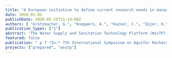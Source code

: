 ```yaml
---
title: "A European initiative to define current research needs in managed aquifer recharge"
date: 2010-01-01
publishDate: 2020-05-25T15:14:06Z
authors: [ "Grützmacher, G.", "Kneppers, A.", "Kazner, C.", "Zojer, H." ]
publication_types: ["1"]
abstract: "The Water Supply and Sanitation Technology Platform (WssTP) was initiated by the European commission in 2004 and developed by the European Water Industry, open to all stakeholders. The objective is to stimulate a collaborative, innovative, visionary and integrated research and technology development strategy for the European water sector. Within different pilot programmes of the WssTP Managed Aquifer Recharge (MAR) was identified as a topic of interest and area relevant for further research. For this reason a Task Force on MAR was initiated in 2009 with 36 representatives from European research institutes, industry partners and with participation of international experts. During a workshop conducted in Graz in June 2009 these experts developed the basis for a report that has now been submitted to the European Commission for consideration in future research calls. In this report MAR was identified as a possible countermeasure against degradation of groundwater resources in Europe, that has a history of more than 150 years of practical implementation in Europe. Although not generating “new” water resources, it enables the use of alternative resources that would not be used otherwise (e.g. storm-water, seasonal high water flow, recycled water) for drinking water and irrigation by buffering high variations in availability and demand. MAR also provides an additional purification step in the regional water cycle. Recharged water can also act as an hydraulic barrier to prevent saltwater intrusion or the spreading of contaminated groundwater and inhibit a regional decrease of groundwater tables. This is particularly important in the scope of achieving the goals of the EU water framework directive. Research needs were identified in the field of defining “Best Management Practices” and standards for MAR in Europe, modelling for transparent feasibility assessment and the investigation of MAR in karstic aquifers."
featured: false
publication: " p 7 *In:* 7th International Symposium on Aquifer Recharge (ISMAR). Abu Dhabi, UAE. October 9-13, 2010"
projects: ["prepared", "wsstp"]
---
```


